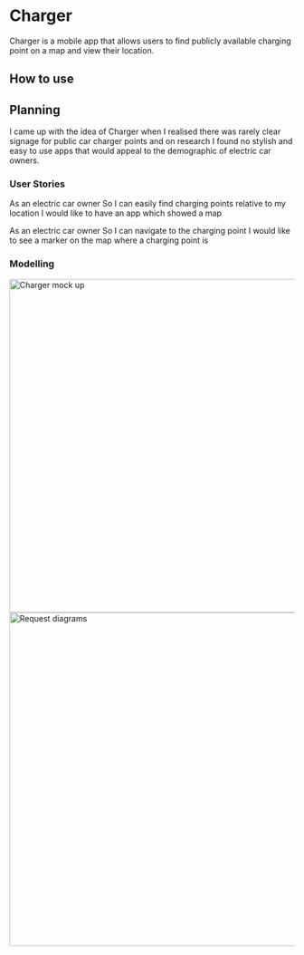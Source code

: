 # Charger

Charger is a mobile app that allows users to find publicly available charging point on a map and view their location.

## How to use


## Planning

I came up with the idea of Charger when I realised there was rarely clear signage for public car charger points and on research I found no stylish and easy to use apps that would appeal to the demographic of electric car owners.

### User Stories

As an electric car owner
So I can easily find charging points relative to my location
I would like to have an app which showed a map

As an electric car owner
So I can navigate to the charging point
I would like to see a marker on the map where a charging point is

### Modelling



<img width="589" alt="Charger mock up" src="https://user-images.githubusercontent.com/74908625/122063061-d931ef80-cde7-11eb-9629-641b90b9e495.jpg">

<img width="589" alt="Request diagrams" src="https://user-images.githubusercontent.com/74908625/122063432-2b731080-cde8-11eb-99c8-2baa47f39426.png">
